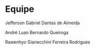 # Equipe

Jefferson Gabriel Dantas de Almeida

André Luan Bernardo Queiroga

Rawenhyo Gianecchini Ferreira Rodrigues
